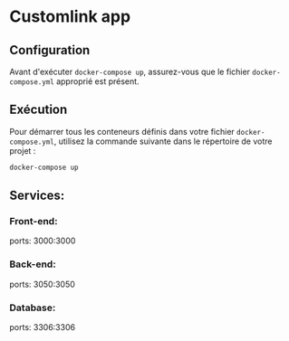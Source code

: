 # Customlink app

## Configuration

Avant d'exécuter `docker-compose up`, assurez-vous que le fichier `docker-compose.yml` approprié est présent.

## Exécution

Pour démarrer tous les conteneurs définis dans votre fichier `docker-compose.yml`, utilisez la commande suivante dans le répertoire de votre projet :

```bash
docker-compose up
```

## Services:
### Front-end:
ports: 3000:3000

### Back-end:
ports:
3050:3050

### Database:
ports:
3306:3306
